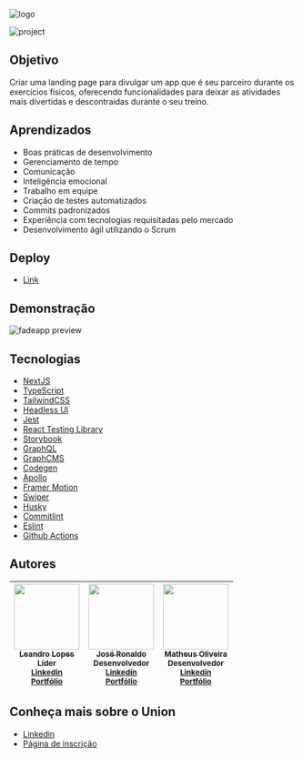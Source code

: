 ![logo](https://user-images.githubusercontent.com/78116908/197075464-e0b5d175-8325-42cd-939b-efcf711f91bf.png)

![project](https://user-images.githubusercontent.com/78116908/196817145-5bded60b-8b04-4445-a01d-20768f922fc3.png)

## Objetivo

Criar uma landing page para divulgar um app que é seu parceiro durante os exercícios físicos, oferecendo funcionalidades para deixar as atividades mais divertidas e descontraidas durante o seu treino.

## Aprendizados

- Boas práticas de desenvolvimento
- Gerenciamento de tempo
- Comunicação
- Inteligência emocional
- Trabalho em equipe
- Criação de testes automatizados
- Commits padronizados
- Experiência com tecnologias requisitadas pelo mercado
- Desenvolvimento ágil utilizando o Scrum

## Deploy

- [Link](https://fadeapp.vercel.app/)

## Demonstração
![fadeapp preview](https://user-images.githubusercontent.com/59663666/206880486-98c96e47-8382-42ad-92d7-286fbddf6fbf.gif)

## Tecnologias
- [NextJS](https://nextjs.org/)
- [TypeScript](https://www.typescriptlang.org/)
- [TailwindCSS](https://tailwindcss.com/)
- [Headless UI](https://headlessui.com/)
- [Jest](https://jestjs.io/)
- [React Testing Library](https://testing-library.com/docs/react-testing-library/intro)
- [Storybook](https://storybook.js.org/)
- [GraphQL](https://graphql.org/)
- [GraphCMS](https://hygraph.com/)
- [Codegen](https://www.the-guild.dev/graphql/codegen)
- [Apollo](https://www.apollographql.com/docs/react/)
- [Framer Motion](https://www.framer.com/motion/)
- [Swiper](https://swiperjs.com/)
- [Husky](https://typicode.github.io/husky)
- [Commitlint](https://commitlint.js.org/#/)
- [Eslint](https://eslint.org/)
- [Github Actions](https://github.com/features/actions)

## Autores

| [<img src="https://user-images.githubusercontent.com/78116908/205599594-c9fe3797-033e-4058-90b8-033489548483.png" width=115><br><sub>Leandro Lopes</sub><br>](https://github.com/d3vlopes) <sub>Líder</sub><br> <sub>[Linkedin](https://www.linkedin.com/in/leandroolopes/)</sub><br> <sub>[Portfólio](https://my-portfolio-d3vlopes.vercel.app/)</sub> | [<img src="https://user-images.githubusercontent.com/78116908/205599872-00320902-027b-4d5a-b643-f38e496cf65f.png" width=115><br><sub>José Ronaldo</sub><br>](https://github.com/Dev-JoseRonaldo) <sub>Desenvolvedor</sub><br> <sub>[Linkedin](https://www.linkedin.com/in/devjoseronaldo/)</sub><br> <sub>[Portfólio](https://joseronaldo.netlify.app/)</sub> | [<img src="https://user-images.githubusercontent.com/78116908/205606506-ba8432f5-4d04-4d93-974e-a1d763c6d698.png" width=115><br><sub>Matheus Oliveira</sub><br>](https://github.com/matheusOliv23)<sub>Desenvolvedor</sub><br> <sub>[Linkedin](https://www.linkedin.com/in/matheushenrioliveira/)</sub><br> <sub>[Portfólio](https://matheusoliveira-dev.vercel.app/)</sub> |
| :-----------------------------------------------------------------------------------------------------------------------------------------------------------------------------------------------------------------------------------------------------------------------------------------------------------------------------------------------------: | :-----------------------------------------------------------------------------------------------------------------------------------------------------------------------------------------------------------------------------------------------------------------------------------------------------------------------------------------------------------: | :-------------------------------------------------------------------------------------------------------------------------------------------------------------------------------------------------------------------------------------------------------------------------------------------------------------------------------------------------------------------------: |

## Conheça mais sobre o Union
- [Linkedin](https://www.linkedin.com/company/unionbrasil)
- [Página de inscrição](https://forms.gle/WmAsPFRX3gZYvMzZA)
